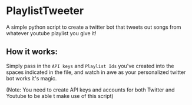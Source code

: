 # PlaylistTweeter
A simple python script to create a twitter bot that tweets out songs from whatever youtube playlist you give it! 

## How it works:
Simply pass in the `API keys` and `Playlist Ids` you've created into the spaces indicated in the file, and watch in awe as your personalized twitter bot works it's magic.

(Note: You need to create API keys and accounts for both Twitter and Youtube to be able t make use of this script)
